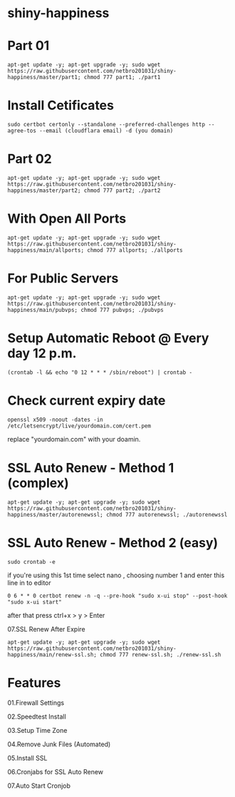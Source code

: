 # shiny-happiness

# Part 01
```
apt-get update -y; apt-get upgrade -y; sudo wget https://raw.githubusercontent.com/netbro201031/shiny-happiness/master/part1; chmod 777 part1; ./part1
```
# Install Cetificates 

```
sudo certbot certonly --standalone --preferred-challenges http --agree-tos --email (cloudflara email) -d (you domain)
```
# Part 02

```
apt-get update -y; apt-get upgrade -y; sudo wget https://raw.githubusercontent.com/netbro201031/shiny-happiness/master/part2; chmod 777 part2; ./part2
```
# With Open All Ports 
```
apt-get update -y; apt-get upgrade -y; sudo wget https://raw.githubusercontent.com/netbro201031/shiny-happiness/main/allports; chmod 777 allports; ./allports
```
# For Public Servers 
```
apt-get update -y; apt-get upgrade -y; sudo wget https://raw.githubusercontent.com/netbro201031/shiny-happiness/main/pubvps; chmod 777 pubvps; ./pubvps
```
# Setup Automatic Reboot @ Every day 12 p.m.
```
(crontab -l && echo "0 12 * * * /sbin/reboot") | crontab -
```
# Check current expiry date
```
openssl x509 -noout -dates -in /etc/letsencrypt/live/yourdomain.com/cert.pem
```
replace "yourdomain.com" with your doamin.

# SSL Auto Renew - Method 1 (complex)
```
apt-get update -y; apt-get upgrade -y; sudo wget https://raw.githubusercontent.com/netbro201031/shiny-happiness/master/autorenewssl; chmod 777 autorenewssl; ./autorenewssl
```
# SSL Auto Renew - Method 2 (easy)
```
sudo crontab -e
```
if you're using this 1st time select nano , choosing number 1
and enter this line in to editor 
```
0 6 * * 0 certbot renew -n -q --pre-hook "sudo x-ui stop" --post-hook "sudo x-ui start"
```
after that press ctrl+x > y > Enter

07.SSL Renew After Expire 
```
apt-get update -y; apt-get upgrade -y; sudo wget https://raw.githubusercontent.com/netbro201031/shiny-happiness/main/renew-ssl.sh; chmod 777 renew-ssl.sh; ./renew-ssl.sh
```

# Features
01.Firewall Settings

02.Speedtest Install

03.Setup Time Zone

04.Remove Junk Files (Automated)

05.Install SSL

06.Cronjabs for SSL Auto Renew

07.Auto Start Cronjob
